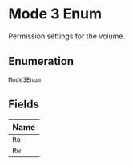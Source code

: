 
# Mode 3 Enum

Permission settings for the volume.

## Enumeration

`Mode3Enum`

## Fields

| Name |
|  --- |
| `Ro` |
| `Rw` |

